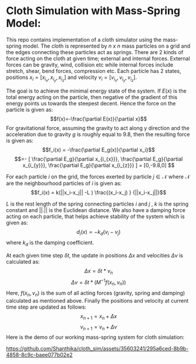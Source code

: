 # Cloth Simulation with Mass-Spring Model:
This repo contains implementation of a cloth simulator using the mass-spring model. The cloth is represented by *n x n* mass particles on a grid and the  edges connecting these particles act as springs. There are 2 kinds of force acting on the cloth at given time; external and internal forces. External forces can be gravity, wind, collision etc while internal forces include stretch, shear, bend forces, compression etc. Each particle has 2 states, positions $x_i=[x_{i_x}, x_{i_y}, x_{i_z}]$ and velocity $v_i=[v_{i_x}, v_{i_y}, v_{i_z}]$. 

The goal is to achieve the minimal energy state of the system. If $E(x)$ is the total energy acting on the particle, then negative of the gradient of this energy points us towards the steepest decent. Hence the force on the particle is given as: $$f(x)=-\frac{\partial E(x)}{\partial x}$$ For gravitational force, assuming the gravity to act along y direction and the acceleration due to gravity *g* is roughly equal to $9.8$, then the resulting force is given as:
$$f_i(x) = -\frac{\partial E_g(x)}{\partial x_i}$$
$$=- [ \frac{\partial E_g}{\partial x_{i_{x}}}, \frac{\partial E_g}{\partial x_{i_{y}}}, \frac{\partial E_g}{\partial x_{i_{z}}}  ]  = [0,-9.8,0] $$


For each particle $i$ on the grid, the forces exerted by particle $j \in \mathcal{N}$ where $\mathcal{N}$ are the neighbourhood particles of $i$ is given as:
$$f_i(x) = k(||x_i-x_j|| -L ) \frac{(x_i-x_j) } {||x_i-x_j||}$$

$L$ is the rest length of the spring connecting particles $i$ and $j$ , $k$ is the spring constant and  $||.||$ is the Euclidean distance. We also have a damping force acting on each particle, that helps achieve stability of the system which is given as:
$$d_i(x) = -k_d(v_i-v_j)$$ where $k_d$ is the damping coefficient. 

At each given time step $\delta t$, the update in positions $\Delta x$ and velocities $\Delta v$ is calculated as:
$$\Delta x = \delta t * v_n  $$
$$\Delta v = \delta t * (M^{-1} f(x_n,v_n))$$
Here, $f(x_n,v_n)$ is the sum of all acting forces (gravity, spring and damping)  calculated as mentioned above. Finally the positions and velocity at current time step are updated as follows:
$$x_{n+1} = x_n + \Delta x $$
$$v_{n+1} = v_n + \Delta v $$
Here is the demo of our working mass-spring system for cloth simulation:

https://github.com/Shanthika/cloth_sim/assets/35603241/295a6ced-8b9b-4858-8c9c-baee077b02e2

